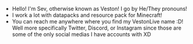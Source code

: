 - Hello! I'm Sev, otherwise known as Veston! I go by He/They pronouns!
- I work a lot with datapacks and resource pack for Minecraft!
- You can reach me anywhere where you find my VestonLive name :D! Well more specifically Twitter, Discord, or Instagram since those are some of the only social medias I have accounts with XD
